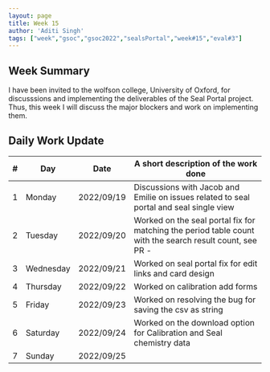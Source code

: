 ```yaml
---
layout: page
title: Week 15
author: 'Aditi Singh'
tags: ["week","gsoc","gsoc2022","sealsPortal","week#15","eval#3"]
---
```


## Week Summary

I have been invited to the wolfson college, University of Oxford, for discusssions and implementing the deliverables of the Seal Portal project. Thus, this week I will discuss the major blockers and work on implementing them.

## Daily Work Update

|\#|Day|Date|A short description of the work done|  
|---	|---	|---	|---	|  
|1   	| Monday 	|   2022/09/19	| Discussions with Jacob and Emilie on issues related to seal portal and seal single view |  
|2   	| Tuesday  	|   2022/09/20	| Worked on the seal portal fix for matching the period table count with the search result count, see PR - 	|  
|3   	| Wednesday |  2022/09/21 	|  Worked on seal portal fix for edit links and card design |  
|4   	| Thursday  |   2022/09/22	| Worked on calibration add forms |  
|5   	| Friday  	|   2022/09/23	| Worked on resolving the bug for saving the csv as string |  
|6   	| Saturday  |  2022/09/24 | Worked on the download option for Calibration and Seal chemistry data |  
|7   	| Sunday  	|   2022/09/25	|  |  
